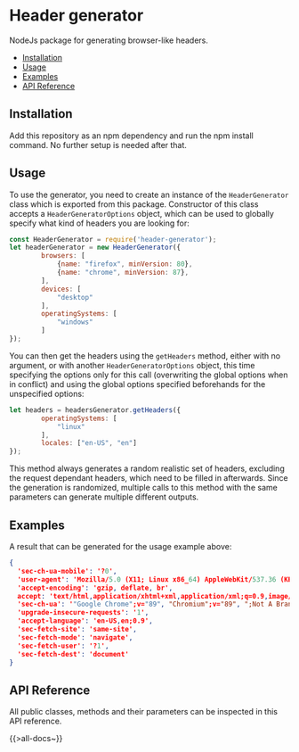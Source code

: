 # Header generator
NodeJs package for generating browser-like headers.

<!-- toc -->

- [Installation](#installation)
- [Usage](#usage)
- [Examples](#examples)
- [API Reference](#api-reference)

<!-- tocstop -->

## Installation
Add this repository as an npm dependency and run the npm install command. No further setup is needed after that.
## Usage
To use the generator, you need to create an instance of the `HeaderGenerator` class which is exported from this package. Constructor of this class accepts a `HeaderGeneratorOptions` object, which can be used to globally specify what kind of headers you are looking for: 
```js
const HeaderGenerator = require('header-generator');
let headerGenerator = new HeaderGenerator({
        browsers: [
            {name: "firefox", minVersion: 80},
            {name: "chrome", minVersion: 87},
        ],
        devices: [
            "desktop"
        ],
        operatingSystems: [
            "windows"
        ]
});
```
You can then get the headers using the `getHeaders` method, either with no argument, or with another `HeaderGeneratorOptions` object, this time specifying the options only for this call (overwriting the global options when in conflict) and using the global options specified beforehands for the unspecified options:
```js
let headers = headersGenerator.getHeaders({
        operatingSystems: [
            "linux"
        ],
        locales: ["en-US", "en"]
});
```
This method always generates a random realistic set of headers, excluding the request dependant headers, which need to be filled in afterwards. Since the generation is randomized, multiple calls to this method with the same parameters can generate multiple different outputs.
## Examples
A result that can be generated for the usage example above:
```json
{
  'sec-ch-ua-mobile': '?0',
  'user-agent': 'Mozilla/5.0 (X11; Linux x86_64) AppleWebKit/537.36 (KHTML, like Gecko) Chrome/89.0.4389.72 Safari/537.36',
  'accept-encoding': 'gzip, deflate, br',
  accept: 'text/html,application/xhtml+xml,application/xml;q=0.9,image/avif,image/webp,image/apng,*/*;q=0.8,application/signed-exchange;v=b3;q=0.9',
  'sec-ch-ua': '"Google Chrome";v="89", "Chromium";v="89", ";Not A Brand";v="99"',
  'upgrade-insecure-requests': '1',
  'accept-language': 'en-US,en;0.9',
  'sec-fetch-site': 'same-site',
  'sec-fetch-mode': 'navigate',
  'sec-fetch-user': '?1',
  'sec-fetch-dest': 'document'
}
```
## API Reference
All public classes, methods and their parameters can be inspected in this API reference.

{{>all-docs~}}

